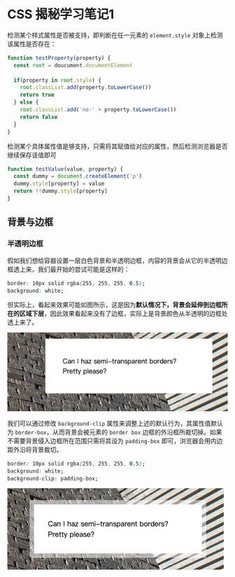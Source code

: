 # CSS 揭秘学习笔记1

检测某个样式属性是否被支持，即判断在任一元素的 `element.style` 对象上检测该属性是否存在：

```js
function testProperty(property) {
  const root = doucument.documentElement
  
  if(property in root.style) {
    root.classList.add(property.toLowerCase())
    return true
  } else {
    root.classList.add('no-' + property.toLowerCase())
    return false
  }
}
```

检测某个具体属性值是够支持，只需将其赋值给对应的属性，然后检测浏览器是否继续保存该值即可

```js
function testValue(value, property) {
  const dummy = document.createElement('p')
  dummy.style[property] = value
  return !!dummy.style[property]
}
```

## 背景与边框

### 半透明边框

假如我们想给容器设置一层白色背景和半透明边框，内容的背景会从它的半透明边框透上来，我们最开始的尝试可能是这样的：

```css
border: 10px solid rgba(255, 255, 255, 0.5);
background: white;
```

但实际上，看起来效果可能如图所示，这是因为**默认情况下，背景会延伸到边框所在的区域下层**，因此效果看起来没有了边框，实际上是背景颜色从半透明的边框处透上来了。

![borderTransparent](/css/border-transparent.png)

我们可以通过修改 `background-clip` 属性来调整上述的默认行为，其属性值默认为 `border-box`，从而背景会被元素的 `border box` 边框的外沿框所裁切掉。如果不需要背景侵入边框所在范围只需将其设为 `padding-box` 即可，浏览器会用内边距外沿将背景裁切。

```css
border: 10px solid rgba(255, 255, 255, 0.5);
background: white;
background-clip: padding-box;
```

![border-transparent2](/css/border-transparent2.png)